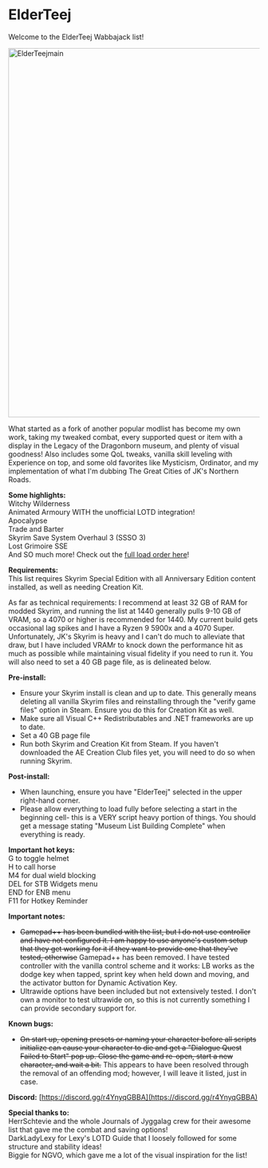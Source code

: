 # ElderTeej
Welcome to the ElderTeej Wabbajack list!


<img width="1255" height="739" alt="ElderTeejmain" src="https://github.com/user-attachments/assets/e4638bff-3f88-4279-997b-2913deb41212" />


What started as a fork of another popular modlist has become my own work, taking my tweaked combat, every supported quest or item with a display in the Legacy of the Dragonborn museum, and plenty of visual goodness! Also includes some QoL tweaks, vanilla skill leveling with Experience on top, and some old favorites like Mysticism, Ordinator, and my implementation of what I'm dubbing The Great Cities of JK's Northern Roads.  

**Some highlights:**  
Witchy Wilderness  
Animated Armoury WITH the unofficial LOTD integration!  
Apocalypse  
Trade and Barter  
Skyrim Save System Overhaul 3 (SSSO 3)  
Lost Grimoire SSE  
And SO much more! Check out the [full load order here](https://loadorderlibrary.com/lists/elderteej-3)!

**Requirements:**  
This list requires Skyrim Special Edition with all Anniversary Edition content installed, as well as needing Creation Kit.  

As far as technical requirements: I recommend at least 32 GB of RAM for modded Skyrim, and running the list at 1440 generally pulls 9-10 GB of VRAM, so a 4070 or higher is recommended for 1440. My current build gets occasional lag spikes and I have a Ryzen 9 5900x and a 4070 Super. Unfortunately, JK's Skyrim is heavy and I can't do much to alleviate that draw, but I have included VRAMr to knock down the performance hit as much as possible while maintaining visual fidelity if you need to run it. You will also need to set a 40 GB page file, as is delineated below.    

**Pre-install:**  
- Ensure your Skyrim install is clean and up to date. This generally means deleting all vanilla Skyrim files and reinstalling through the "verify game files" option in Steam. Ensure you do this for Creation Kit as well.    
- Make sure all Visual C++ Redistributables and .NET frameworks are up to date.  
- Set a 40 GB page file   
- Run both Skyrim and Creation Kit from Steam. If you haven't downloaded the AE Creation Club files yet, you will need to do so when running Skyrim.  

**Post-install:**  
- When launching, ensure you have "ElderTeej" selected in the upper right-hand corner.  
- Please allow everything to load fully before selecting a start in the beginning cell- this is a VERY script heavy portion of things. You should get a message stating "Museum List Building Complete" when everything is ready.  

**Important hot keys:**  
G to toggle helmet  
H to call horse  
M4 for dual wield blocking  
DEL for STB Widgets menu  
END for ENB menu  
F11 for Hotkey Reminder  

**Important notes:**  
- <s>Gamepad++ has been bundled with the list, but I do not use controller and have not configured it. I am happy to use anyone's custom setup that they get working for it if they want to provide one that they've tested, otherwise</s> Gamepad++ has been removed. I have tested controller with the vanilla control scheme and it works: LB works as the dodge key when tapped, sprint key when held down and moving, and the activator button for Dynamic Activation Key.   
- Ultrawide options have been included but not extensively tested. I don't own a monitor to test ultrawide on, so this is not currently something I can provide secondary support for.  

**Known bugs:**  
- <s>On start up, opening presets or naming your character before all scripts initialize can cause your character to die and get a "Dialogue Quest Failed to Start" pop up. Close the game and re-open, start a new character, and wait a bit.</s> This appears to have been resolved through the removal of an offending mod; however, I will leave it listed, just in case.  


**Discord:**
[https://discord.gg/r4YnyqGBBA](https://discord.gg/r4YnyqGBBA)

**Special thanks to:**  
HerrSchtevie and the whole Journals of Jyggalag crew for their awesome list that gave me the combat and saving options!  
DarkLadyLexy for Lexy's LOTD Guide that I loosely followed for some structure and stability ideas!  
Biggie for NGVO, which gave me a lot of the visual inspiration for the list!  

